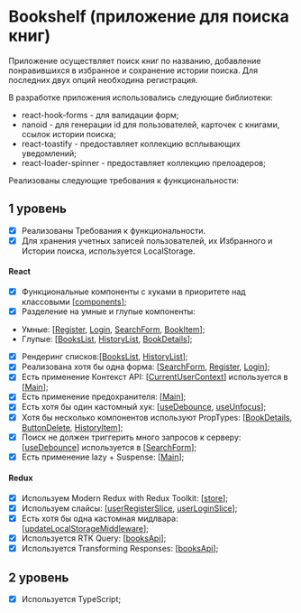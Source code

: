 # Bookshelf (приложение для поиска книг)

Приложение осуществляет поиск книг по названию, добавление понравившихся в избранное и сохранение истории поиска. Для последних двух опций необходина регистрация.

В разработке приложения использовались следующие библиотеки:

- react-hook-forms - для валидации форм;
- nanoid - для генерации id для пользователей, карточек с книгами, ссылок истории поиска;
- react-toastify - предоставляет коллекцию всплывающих уведомлений;
- react-loader-spinner - предоставляет коллекцию прелоадеров;

Реализованы следующие требования к функциональности:

## 1 уровень

- [x] Реализованы Требования к функциональности.
- [x] Для хранения учетных записей пользователей, их Избранного и Истории поиска, используется LocalStorage.

#### React

- [x] Функциональные компоненты c хуками в приоритете над классовыми [[components](https://github.com/Dima-Penzev/bookshelf/tree/main/src/components)];
- [x] Разделение на умные и глупые компоненты:
- Умные: [[Register](https://github.com/Dima-Penzev/bookshelf/blob/main/src/pages/register/register.tsx), [Login](https://github.com/Dima-Penzev/bookshelf/blob/main/src/pages/login/login.tsx), [SearchForm](https://github.com/Dima-Penzev/bookshelf/blob/main/src/components/search-form/search-form.tsx), [BookItem](https://github.com/Dima-Penzev/bookshelf/blob/main/src/components/book-item/book-item.tsx)];
- Глупые: [[BooksList](https://github.com/Dima-Penzev/bookshelf/blob/main/src/components/books-list/books-list.tsx), [HistoryList](https://github.com/Dima-Penzev/bookshelf/blob/main/src/components/history-list/history-list.tsx), [BookDetails](https://github.com/Dima-Penzev/bookshelf/blob/main/src/components/book-details/book-details.tsx)];
- [x] Рендеринг списков:[[BooksList](https://github.com/Dima-Penzev/bookshelf/blob/main/src/components/books-list/books-list.tsx), [HistoryList](https://github.com/Dima-Penzev/bookshelf/blob/main/src/components/history-list/history-list.tsx)];
- [x] Реализована хотя бы одна форма: [[SearchForm](https://github.com/Dima-Penzev/bookshelf/blob/main/src/components/search-form/search-form.tsx), [Register](https://github.com/Dima-Penzev/bookshelf/blob/main/src/pages/register/register.tsx), [Login](https://github.com/Dima-Penzev/bookshelf/blob/main/src/pages/login/login.tsx)];
- [x] Есть применение Контекст API: [[CurrentUserContext](https://github.com/Dima-Penzev/bookshelf/blob/feature/context-api/src/contexts/current-user-context.tsx)] используется в [[Main](https://github.com/Dima-Penzev/bookshelf/blob/main/src/components/main/main.tsx)];
- [x] Есть применение предохранителя: [[Main](https://github.com/Dima-Penzev/bookshelf/blob/main/src/components/main/main.tsx)];
- [x] Есть хотя бы один кастомный хук: [[useDebounce](https://github.com/Dima-Penzev/bookshelf/blob/feature/context-api/src/hooks/use-debounce.tsx), [useUnfocus](https://github.com/Dima-Penzev/bookshelf/blob/feature/context-api/src/hooks/use-unfocus.tsx)];
- [x] Хотя бы несколько компонентов используют PropTypes: [[BookDetails](https://github.com/Dima-Penzev/bookshelf/blob/main/src/components/book-details/book-details.tsx), [ButtonDelete](https://github.com/Dima-Penzev/bookshelf/blob/main/src/components/button-delete/button-delete.tsx), [HistoryItem](https://github.com/Dima-Penzev/bookshelf/blob/main/src/components/history-item/history-item.tsx)];
- [x] Поиск не должен триггерить много запросов к серверу: [[useDebounce](https://github.com/Dima-Penzev/bookshelf/blob/feature/context-api/src/hooks/use-debounce.tsx)] используется в [[SearchForm](https://github.com/Dima-Penzev/bookshelf/blob/main/src/components/search-form/search-form.tsx)];
- [x] Есть применение lazy + Suspense: [[Main](https://github.com/Dima-Penzev/bookshelf/blob/main/src/components/main/main.tsx)];

#### Redux

- [x] Используем Modern Redux with Redux Toolkit: [[store](https://github.com/Dima-Penzev/bookshelf/blob/main/src/redux/store.tsx)];
- [x] Используем слайсы: [[userRegisterSlice](https://github.com/Dima-Penzev/bookshelf/blob/main/src/redux/user-register-slice.tsx), [userLoginSlice](https://github.com/Dima-Penzev/bookshelf/blob/main/src/redux/user-login-slice.tsx)];
- [x] Есть хотя бы одна кастомная мидлвара: [[updateLocalStorageMiddleware](https://github.com/Dima-Penzev/bookshelf/blob/main/src/redux/update-local-storage-middleware.tsx)];
- [x] Используется RTK Query: [[booksApi](https://github.com/Dima-Penzev/bookshelf/blob/main/src/redux/books-api.tsx)];
- [x] Используется Transforming Responses: [[booksApi](https://github.com/Dima-Penzev/bookshelf/blob/main/src/redux/books-api.tsx)];

## 2 уровень

- [x] Используется TypeScript;

